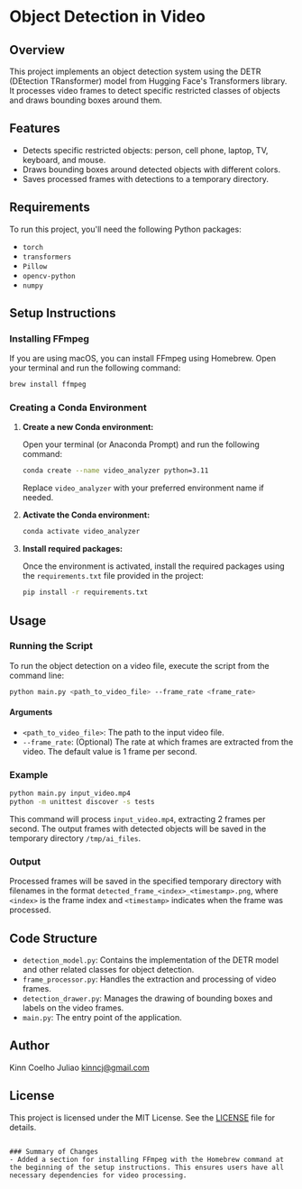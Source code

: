 # Object Detection in Video

## Overview

This project implements an object detection system using the DETR (DEtection TRansformer) model from Hugging Face's Transformers library. It processes video frames to detect specific restricted classes of objects and draws bounding boxes around them.

## Features

- Detects specific restricted objects: person, cell phone, laptop, TV, keyboard, and mouse.
- Draws bounding boxes around detected objects with different colors.
- Saves processed frames with detections to a temporary directory.

## Requirements

To run this project, you'll need the following Python packages:

- `torch`
- `transformers`
- `Pillow`
- `opencv-python`
- `numpy`

## Setup Instructions

### Installing FFmpeg

If you are using macOS, you can install FFmpeg using Homebrew. Open your terminal and run the following command:

```bash
brew install ffmpeg
```

### Creating a Conda Environment

1. **Create a new Conda environment:**

   Open your terminal (or Anaconda Prompt) and run the following command:

   ```bash
   conda create --name video_analyzer python=3.11
   ```

   Replace `video_analyzer` with your preferred environment name if needed.

2. **Activate the Conda environment:**

   ```bash
   conda activate video_analyzer
   ```

3. **Install required packages:**

   Once the environment is activated, install the required packages using the `requirements.txt` file provided in the project:

   ```bash
   pip install -r requirements.txt
   ```

## Usage

### Running the Script

To run the object detection on a video file, execute the script from the command line:

```bash
python main.py <path_to_video_file> --frame_rate <frame_rate>
```

#### Arguments

- `<path_to_video_file>`: The path to the input video file.
- `--frame_rate`: (Optional) The rate at which frames are extracted from the video. The default value is 1 frame per second.

### Example

```bash
python main.py input_video.mp4
python -m unittest discover -s tests
```

This command will process `input_video.mp4`, extracting 2 frames per second. The output frames with detected objects will be saved in the temporary directory `/tmp/ai_files`.

### Output

Processed frames will be saved in the specified temporary directory with filenames in the format `detected_frame_<index>_<timestamp>.png`, where `<index>` is the frame index and `<timestamp>` indicates when the frame was processed.

## Code Structure

- `detection_model.py`: Contains the implementation of the DETR model and other related classes for object detection.
- `frame_processor.py`: Handles the extraction and processing of video frames.
- `detection_drawer.py`: Manages the drawing of bounding boxes and labels on the video frames.
- `main.py`: The entry point of the application.

## Author

Kinn Coelho Juliao <kinncj@gmail.com>

## License

This project is licensed under the MIT License. See the [LICENSE](LICENSE) file for details.
```

### Summary of Changes
- Added a section for installing FFmpeg with the Homebrew command at the beginning of the setup instructions. This ensures users have all necessary dependencies for video processing.